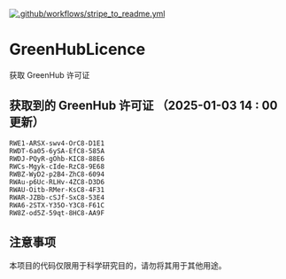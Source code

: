 [![.github/workflows/stripe_to_readme.yml](https://github.com/zjx-kimi/GreenHubLicence/actions/workflows/stripe_to_readme.yml/badge.svg)](https://github.com/zjx-kimi/GreenHubLicence/actions/workflows/stripe_to_readme.yml)
# GreenHubLicence
获取 GreenHub 许可证
## 获取到的 GreenHub 许可证 （2025-01-03 14 : 00 更新）
```
RWE1-ARSX-swv4-OrC8-D1E1
RWDT-6a05-6ySA-EfC8-585A
RWDJ-PQyR-gOhb-KIC8-88E6
RWCs-Mgyk-cIde-RzC8-9E68
RWBZ-WyD2-p2B4-ZhC8-6094
RWAu-p6Uc-RLHv-4ZC8-D3D6
RWAU-Oitb-RMer-KsC8-4F31
RWAR-JZBb-cSJf-SxC8-53E4
RWA6-2STX-Y35O-Y3C8-F61C
RW8Z-od5Z-59qt-8HC8-AA9F
```

## 注意事项

本项目的代码仅限用于科学研究目的，请勿将其用于其他用途。

